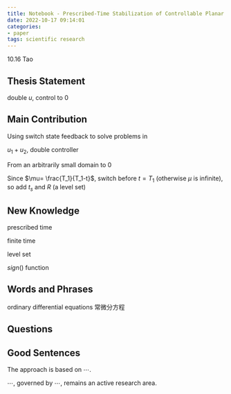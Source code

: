 ```yaml
---
title: Notebook - Prescribed-Time Stabilization of Controllable Planar Systems Using Switched State Feedback
date: 2022-10-17 09:14:01
categories: 
- paper
tags: scientific research
---
```


10.16   Tao

## Thesis Statement

double $u$, control to $0$

## Main Contribution

Using switch state feedback to solve problems in 

$u_1 + u_2$, double controller

From an arbitrarily small domain to $0$

Since $\mu=	\frac{T_1}{T_1-t}$, switch before $t =T_1$ (otherwise $\mu$ is infinite), so add $t_s$ and $R$ (a level set)

## New Knowledge

prescribed time

finite time

level set

$sign()$ function

## Words and Phrases

ordinary differential equations 常微分方程

## Questions

## Good Sentences

The approach is based on $\cdots$.

$\cdots$, governed by $\cdots$, remains an active research area.

